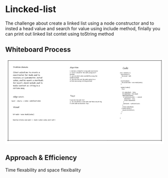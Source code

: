 # Lincked-list
The challenge about create a linked list using a node constructor and to insted a head value and search for value using include method, finlally you can print out linked list contet using toString method 

## Whiteboard Process
![reversedarray](linked-list.png)

## Approach & Efficiency
Time flexability and space flexibality 